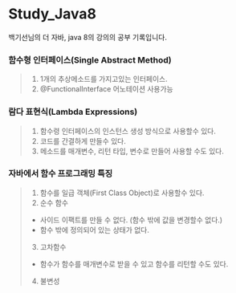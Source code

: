 # Study_Java8
백기선님의 더 자바, java 8의 강의의 공부 기록입니다.

### 함수형 인터페이스(Single Abstract Method)
>1. 1개의 추상메소드를 가지고있는 인터페이스.
>2. @FunctionalInterface 어노테이션 사용가능

### 람다 표현식(Lambda Expressions)
>1. 함수령 인터페이스의 인스턴스 생성 방식으로 사용할수 있다.
>2. 코드를 간결하게 만들수 있다.
>3. 메소드를 매개변수, 리턴 타입, 변수로 만들어 사용할 수도 있다.

### 자바에서 함수 프로그래밍 특징
>1. 함수를 일급 객체(First Class Object)로 사용할수 있다.
>2. 순수 함수
>   - 사이드 이팩트를 만들 수 없다. (함수 밖에 값을 변경할수 없다.)
>   - 함수 밖에 정의되어 있는 상태가 없다.
>3. 고차함수
>   - 함수가 함수를 매개변수로 받을 수 있고 함수를 리턴할 수도 있다.
>4. 불변성
